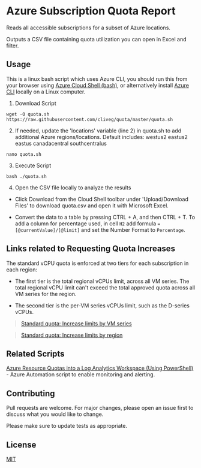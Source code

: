 # Azure Subscription Quota Report
Reads all accessible subscriptions for a subset of Azure locations.

Outputs a CSV file containing quota utilization you can open in Excel and filter.

## Usage
This is a linux bash script which uses Azure CLI, you should run this from your browser using [Azure Cloud Shell (bash)](https://docs.microsoft.com/en-us/azure/cloud-shell/overview), or alternatively install [Azure CLI](https://docs.microsoft.com/en-us/cli/azure/install-azure-cli) locally on a Linux computer.
1. Download Script
```
wget -O quota.sh https://raw.githubusercontent.com/cliveg/quota/master/quota.sh
```
2. If needed, update the 'locations' variable (line 2) in quota.sh to add additional Azure regions/locations. Default includes: westus2 eastus2 eastus canadacentral southcentralus
```
nano quota.sh
```
3. Execute Script

```
bash ./quota.sh
```

4. Open the CSV file locally to analyze the results

- Click Download from the Cloud Shell toolbar under 'Upload/Download Files' to download quota.csv and open it with Microsoft Excel. 

- Convert the data to a table by pressing CTRL + A, and then CTRL + T. To add a column for percentage used, in cell ```H2``` add formula ```=[@currentValue]/[@limit]``` and set the Number Format to ```Percentage```.

## Links related to Requesting Quota Increases
The standard vCPU quota is enforced at two tiers for each subscription in each region:

- The first tier is the total regional vCPUs limit, across all VM series.
The total regional vCPU limit can't exceed the total approved quota across all VM series for the region.

- The second tier is the per-VM series vCPUs limit, such as the D-series vCPUs.


> [Standard quota: Increase limits by VM series](https://docs.microsoft.com/en-us/azure/azure-portal/supportability/per-vm-quota-requests)

> [Standard quota: Increase limits by region](https://docs.microsoft.com/en-us/azure/azure-portal/supportability/regional-quota-requests)

## Related Scripts
[Azure Resource Quotas into a Log Analytics Workspace (Using PowerShell)](https://github.com/brandofriva/AzureQuotas) - Azure Automation script to enable monitoring and alerting.

## Contributing
Pull requests are welcome. For major changes, please open an issue first to discuss what you would like to change.

Please make sure to update tests as appropriate.

## License
[MIT](https://choosealicense.com/licenses/mit/)